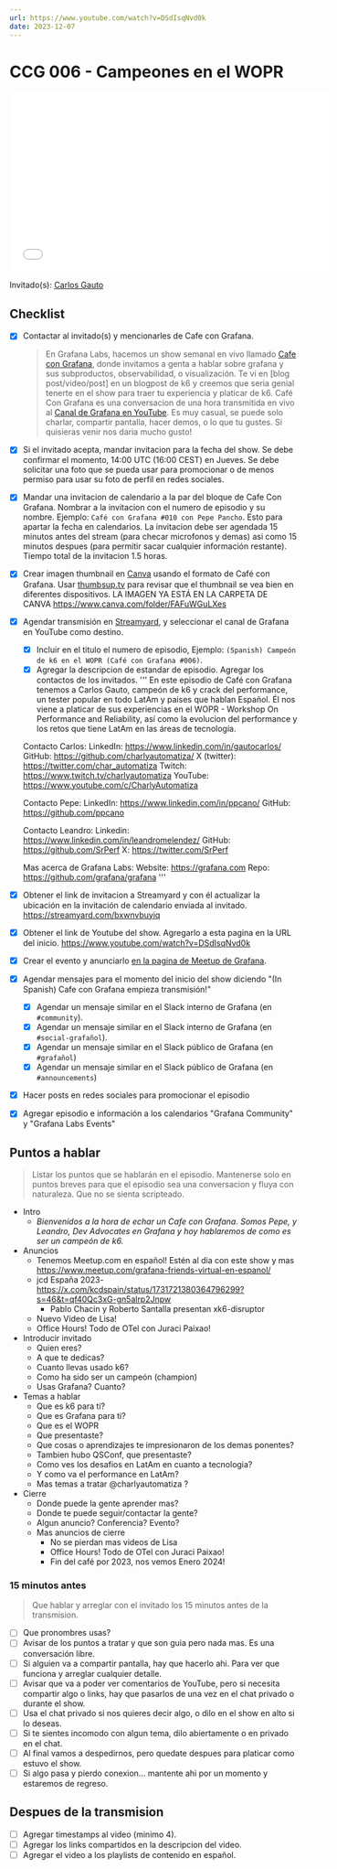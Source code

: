 ```yaml
---
url: https://www.youtube.com/watch?v=DSdIsqNvd0k
date: 2023-12-07
---
```

# CCG 006 - Campeones en el WOPR

<iframe width="560" height="315" src="[https://www.youtube.com/watch?v=DSdIsqNvd0k](https://www.youtube.com/watch?v=DSdIsqNvd0k)" title="YouTube video player" frameborder="0" allow="accelerometer; autoplay; clipboard-write; encrypted-media; gyroscope; picture-in-picture" allowfullscreen></iframe>

Invitado(s): [Carlos Gauto](https://www.linkedin.com/in/gautocarlos/)

## Checklist

- [x] Contactar al invitado(s) y mencionarles de Cafe con Grafana.
	> En Grafana Labs, hacemos un show semanal en vivo llamado [Cafe con Grafana](https://www.youtube.com/watch?v=fodMyzisa6s), donde invitamos a genta a hablar sobre grafana y sus subproductos, observabilidad, o visualización. Te vi en [blog post/video/post] en un blogpost de k6 y creemos que seria genial tenerte en el show para traer tu experiencia y platicar de k6.
	Café Con Grafana es una conversacion de una hora transmitida en vivo al [Canal de Grafana en YouTube](https://youtube.com/@grafana). Es muy casual, se puede solo charlar, compartir pantalla, hacer demos, o lo que tu gustes. Si quisieras venir nos daria mucho gusto! 
- [x] Si el invitado acepta, mandar invitacion para la fecha del show. Se debe confirmar el momento, 14:00 UTC (16:00 CEST) en Jueves. Se debe solicitar una foto que se pueda usar para promocionar o de menos permiso para usar su foto de perfil en redes sociales.
- [x] Mandar una invitacion de calendario a la par del bloque de Cafe Con Grafana. Nombrar a la invitacion con el numero de episodio y su nombre. Ejemplo: `Café con Grafana #010 con Pepe Pancho`. Esto para apartar la fecha en calendarios. La invitacion debe ser agendada 15 minutos antes del stream (para checar microfonos y demas) asi como 15 minutos despues (para permitir sacar cualquier información restante). Tiempo total de la invitacion 1.5 horas.
- [x] Crear imagen thumbnail en [Canva](https://canva.com) usando el formato de Café con Grafana. Usar [thumbsup.tv](https://thumbsup.tv) para revisar que el thumbnail se vea bien en diferentes dispositivos. LA IMAGEN YA ESTÁ EN LA CARPETA DE CANVA https://www.canva.com/folder/FAFuWGuLXes
- [x] Agendar transmisión en [Streamyard](https://streamyard.com), y seleccionar el canal de Grafana en YouTube como destino.
	- [x] Incluir en el titulo el numero de episodio, Ejemplo: `(Spanish) Campeón de k6 en el WOPR (Café con Grafana #006)`.
	- [x] Agregar la descripcion de estandar de episodio. Agregar los contactos de los invitados.
	'''
	En este episodio de Café con Grafana tenemos a Carlos Gauto, campeón de k6 y crack del performance, un tester popular en todo LatAm y paises que hablan Español.
	Él nos viene a platicar de sus experiencias en el WOPR - Workshop On Performance and Reliability, así como la evolucion del performance y los retos que tiene LatAm en las áreas de tecnología.

	Contacto Carlos:
	LinkedIn: https://www.linkedin.com/in/gautocarlos/
	GitHub: https://github.com/charlyautomatiza/
	X (twitter): https://twitter.com/char_automatiza
	Twitch: https://www.twitch.tv/charlyautomatiza
	YouTube: https://www.youtube.com/c/CharlyAutomatiza


	Contacto Pepe:
	LinkedIn: https://www.linkedin.com/in/ppcano/
	GitHub: https://github.com/ppcano

	Contacto Leandro:
	Linkedin: https://www.linkedin.com/in/leandromelendez/
	GitHub: https://github.com/SrPerf
	X: https://twitter.com/SrPerf

	Mas acerca de Grafana Labs:
	Website: https://grafana.com
	Repo: https://github.com/grafana/grafana
	'''
- [x] Obtener el link de invitacion a Streamyard y con él actualizar la ubicación en la invitación de calendario enviada al invitado.
https://streamyard.com/bxwnvbuyiq
- [x] Obtener el link de Youtube del show. Agregarlo a esta pagina en la URL del inicio.
https://www.youtube.com/watch?v=DSdIsqNvd0k
- [x] Crear el evento y anunciarlo [en la pagina de Meetup de Grafana](https://www.meetup.com/grafana-friends-virtual-meetup-group/).
- [x] Agendar mensajes para el momento del inicio del show diciendo "(In Spanish) Cafe con Grafana empieza transmisión!"
	- [x] Agendar un mensaje similar en el Slack interno de Grafana  (en `#community`).
	- [x] Agendar un mensaje similar en el Slack interno de Grafana  (en `#social-grafañol`).
	- [x] Agendar un mensaje similar en el Slack público de Grafana  (en `#grafañol`)
	- [x] Agendar un mensaje similar en el Slack público de Grafana  (en `#announcements`)
- [x] Hacer posts en redes sociales para promocionar el episodio
- [x] Agregar episodio e información a los calendarios "Grafana Community" y "Grafana Labs Events"


## Puntos a hablar

> Listar los puntos que se hablarán en el episodio. Mantenerse solo en puntos breves para que el episodio sea una conversacion y fluya con naturaleza. Que no se sienta scripteado.

- Intro
	- *Bienvenidos a la hora de echar un Cafe con Grafana. Somos Pepe, y Leandro, Dev Advocates en Grafana y hoy hablaremos de como es ser un campeón de k6.*
- Anuncios
	- Tenemos Meetup.com en español! Estén al dia con este show y mas https://www.meetup.com/grafana-friends-virtual-en-espanol/
	- jcd España 2023- https://x.com/kcdspain/status/1731721380364796299?s=46&t=qf40Qc3xG-gn5alrp2Jnpw
		- Pablo Chacin y Roberto Santalla presentan xk6-disruptor
	- Nuevo Video de Lisa!
	- Office Hours! Todo de OTel con Juraci Paixao!
- Introducir invitado
	- Quien eres?
	- A que te dedicas?
	- Cuanto llevas usado k6?
	- Como ha sido ser un campeón (champion)
	- Usas Grafana? Cuanto?
- Temas a hablar
	- Que es k6 para ti?
    - Que es Grafana para ti?
    - Que es el WOPR
	- Que presentaste?
	- Que cosas o aprendizajes te impresionaron de los demas ponentes?
	- Tambien hubo QSConf, que presentaste?
   	- Como ves los desafios en LatAm en cuanto a tecnologia?
   	- Y como va el performance en LatAm?  	
    - Mas temas a tratar @charlyautomatiza ?
- Cierre
    - Donde puede la gente aprender mas?
    - Donde te puede seguir/contactar la gente?
    - Algun anuncio? Conferencia? Evento?
    - Mas anuncios de cierre
		- No se pierdan mas videos de Lisa
		- Office Hours! Todo de OTel con Juraci Paixao!
		- Fin del café por 2023, nos vemos Enero 2024!

### 15 minutos antes

> Que hablar y arreglar con el invitado los 15 minutos antes de la transmision.

- [ ] Que pronombres usas?
- [ ] Avisar de los puntos a tratar y que son guia pero nada mas. Es una conversación libre.
- [ ] Si alguien va a compartir pantalla, hay que hacerlo ahi. Para ver que funciona y arreglar cualquier detalle.
- [ ] Avisar que va a poder ver comentarios de YouTube, pero si necesita compartir algo o links, hay que pasarlos de una vez en el chat privado o durante el show.
- [ ] Usa el chat privado si nos quieres decir algo, o dilo en el show en alto si lo deseas.
- [ ] Si te sientes incomodo con algun tema, dilo abiertamente o en privado en el chat.
- [ ] Al final vamos a despedirnos, pero quedate despues para platicar como estuvo el show.
- [ ] Si algo pasa y pierdo conexion... mantente ahi por un momento y estaremos de regreso.

## Despues de la transmision

- [ ] Agregar timestamps al video (minimo 4).
- [ ] Agregar los links compartidos en la descripcion del video.
- [ ] Agregar el video a los playlists de contenido en español.
